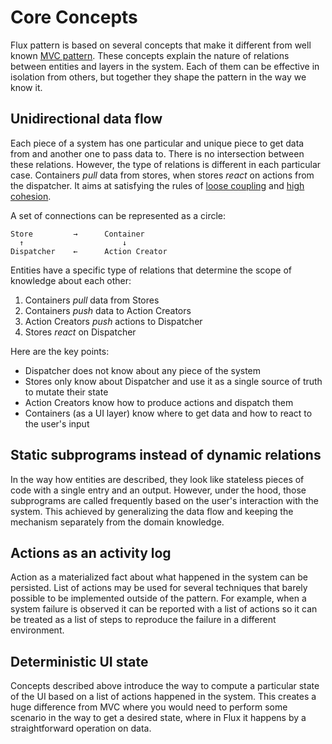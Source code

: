 # Core Concepts

Flux pattern is based on several concepts that make it different from well
known [MVC pattern][1]. These concepts explain the nature of relations between
entities and layers in the system. Each of them can be effective in isolation
from others, but together they shape the pattern in the way we know it.

## Unidirectional data flow

Each piece of a system has one particular and unique piece to get data from and
another one to pass data to. There is no intersection between these relations.
However, the type of relations is different in each particular case. Containers
_pull_ data from stores, when stores _react_ on actions from the dispatcher.
It aims at satisfying the rules of [loose coupling][2] and [high cohesion][3].

A set of connections can be represented as a circle:

    Store         →      Container
      ↑                      ↓
    Dispatcher    ←      Action Creator

Entities have a specific type of relations that determine the scope of
knowledge about each other:

 1. Containers _pull_ data from Stores
 2. Containers _push_ data to Action Creators
 3. Action Creators _push_ actions to Dispatcher
 4. Stores _react_ on Dispatcher

Here are the key points:

 * Dispatcher does not know about any piece of the system
 * Stores only know about Dispatcher and use it as a single source of truth to
   mutate their state
 * Action Creators know how to produce actions and dispatch them
 * Containers (as a UI layer) know where to get data and how to react to the
   user's input

## Static subprograms instead of dynamic relations

In the way how entities are described, they look like stateless pieces of code
with a single entry and an output. However, under the hood, those subprograms
are called frequently based on the user's interaction with the system. This
achieved by generalizing the data flow and keeping the mechanism separately
from the domain knowledge.

## Actions as an activity log

Action as a materialized fact about what happened in the system can be
persisted. List of actions may be used for several techniques that barely
possible to be implemented outside of the pattern. For example, when a system
failure is observed it can be reported with a list of actions so it can be
treated as a list of steps to reproduce the failure in a different environment.

## Deterministic UI state

Concepts described above introduce the way to compute a particular state of
the UI based on a list of actions happened in the system. This creates a huge
difference from MVC where you would need to perform some scenario in the way to
get a desired state, where in Flux it happens by a straightforward operation on
data.

 [1]: https://en.wikipedia.org/wiki/Model%E2%80%93view%E2%80%93controller
 [2]: https://en.wikipedia.org/wiki/Loose_coupling
 [3]: https://en.wikipedia.org/wiki/Cohesion_(computer_science)
